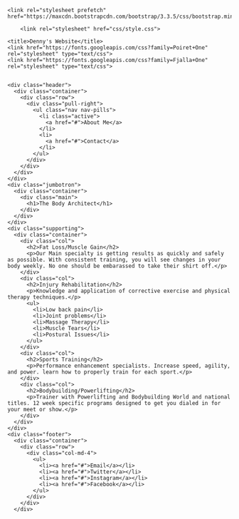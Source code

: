<html><head>
    <meta charset="UTF-8">
    <title>A Pen by  Denny</title>
    
    
    
    <link rel="stylesheet prefetch" href="https://maxcdn.bootstrapcdn.com/bootstrap/3.3.5/css/bootstrap.min.css">

        <link rel="stylesheet" href="css/style.css">

    
    
    
  </head>

  <body>

    
  
    <title>Denny's Website</title>
    <link href="https://fonts.googleapis.com/css?family=Poiret+One" rel="stylesheet" type="text/css">
    <link href="https://fonts.googleapis.com/css?family=Fjalla+One" rel="stylesheet" type="text/css">
  
  
    <div class="header">
      <div class="container">
        <div class="row">
          <div class="pull-right">
            <ul class="nav nav-pills">
              <li class="active">
                <a href="#">About Me</a>
              </li>
              <li>
                <a href="#">Contact</a>
              </li>
            </ul>
          </div>
        </div>
      </div>
    </div>
    <div class="jumbotron">
      <div class="container">
        <div class="main">
          <h1>The Body Architect</h1>
        </div>
      </div>
    </div>
    <div class="supporting">
      <div class="container">
        <div class="col">
          <h2>Fat Loss/Muscle Gain</h2>
          <p>Our Main specialty is getting results as quickly and safely as possible. With consistent training, you will see changes in your body weekly. No one should be embarassed to take their shirt off.</p>
        </div>
        <div class="col">
          <h2>Injury Rehabilitation</h2>
          <p>Knowledge and application of corrective exercise and physical therapy techniques.</p>
          <ul>
            <li>Low back pain</li>
            <li>Joint problems</li>
            <li>Massage Therapy</li>
            <li>Muscle Tears</li>
            <li>Postural Issues</li>
          </ul>
        </div>
        <div class="col">
          <h2>Sports Training</h2>
          <p>Performance enhancement specialists. Increase speed, agility, and power. learn how to properly train for each sport.</p>
        </div>
        <div class="col">
          <h2>Bodybuilding/Powerlifting</h2>
          <p>Trainer with Powerlifting and Bodybuilding World and national titles. 12 week specific programs designed to get you dialed in for your meet or show.</p>
        </div>
      </div>
    </div>          
    <div class="footer">
      <div class="container">
        <div class="row">
          <div class="col-md-4">
            <ul>
              <li><a href="#">Email</a></li>
              <li><a href="#">Twitter</a></li>
              <li><a href="#">Instagram</a></li>
              <li><a href="#">Facebook</a></li>
            </ul>
          </div>
        </div>
      </div>
  

    
    
    
    
    
  

</div></body></html>
